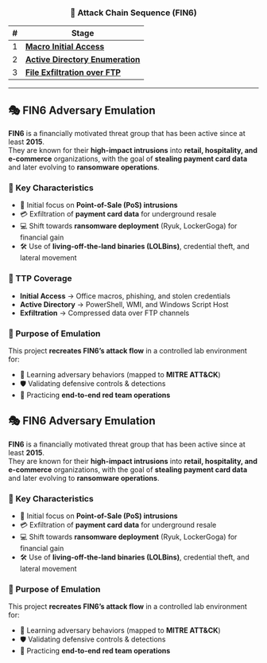 <div align="center">

### 🔗 Attack Chain Sequence (FIN6)

| #   | Stage                                                                 |
| --- | --------------------------------------------------------------------- |
| 1   | **[Macro Initial Access](https://github.com/Lynk4/Red-Team/tree/main/TTPs/FIN6%20Adversary%20Emulation/FIN6%20Office%20Macro%20Initial%20Access)** |
| 2   | **[Active Directory Enumeration](https://github.com/Lynk4/Red-Team/tree/main/TTPs/FIN6%20Adversary%20Emulation/FIN6%20Active%20Directory%20Enumeration)** |
| 3   | **[File Exfiltration over FTP](https://github.com/Lynk4/Red-Team/tree/main/TTPs/FIN6%20Adversary%20Emulation/FIN6%20Office%20Macro%20Initial%20Access)** |

</div>


---

## 🎭 FIN6 Adversary Emulation

**FIN6** is a financially motivated threat group that has been active since at least **2015**.  
They are known for their **high-impact intrusions** into **retail, hospitality, and e-commerce** organizations, with the goal of **stealing payment card data** and later evolving to **ransomware operations**.

### 🔑 Key Characteristics
- 🏪 Initial focus on **Point-of-Sale (PoS) intrusions**  
- 💳 Exfiltration of **payment card data** for underground resale  
- 💻 Shift towards **ransomware deployment** (Ryuk, LockerGoga) for financial gain  
- 🛠️ Use of **living-off-the-land binaries (LOLBins)**, credential theft, and lateral movement  

### 🧩 TTP Coverage
- **Initial Access** → Office macros, phishing, and stolen credentials  
- **Active Directory** → PowerShell, WMI, and Windows Script Host  
- **Exfiltration** → Compressed data over FTP channels  


### 🎯 Purpose of Emulation
This project **recreates FIN6’s attack flow** in a controlled lab environment for:  
- 📖 Learning adversary behaviors (mapped to **MITRE ATT&CK**)  
- 🛡️ Validating defensive controls & detections  
- 🧪 Practicing **end-to-end red team operations**
## 🎭 FIN6 Adversary Emulation

**FIN6** is a financially motivated threat group that has been active since at least **2015**.  
They are known for their **high-impact intrusions** into **retail, hospitality, and e-commerce** organizations, with the goal of **stealing payment card data** and later evolving to **ransomware operations**.

### 🔑 Key Characteristics
- 🏪 Initial focus on **Point-of-Sale (PoS) intrusions**  
- 💳 Exfiltration of **payment card data** for underground resale  
- 💻 Shift towards **ransomware deployment** (Ryuk, LockerGoga) for financial gain  
- 🛠️ Use of **living-off-the-land binaries (LOLBins)**, credential theft, and lateral movement  


### 🎯 Purpose of Emulation
This project **recreates FIN6’s attack flow** in a controlled lab environment for:  
- 📖 Learning adversary behaviors (mapped to **MITRE ATT&CK**)  
- 🛡️ Validating defensive controls & detections  
- 🧪 Practicing **end-to-end red team operations**

